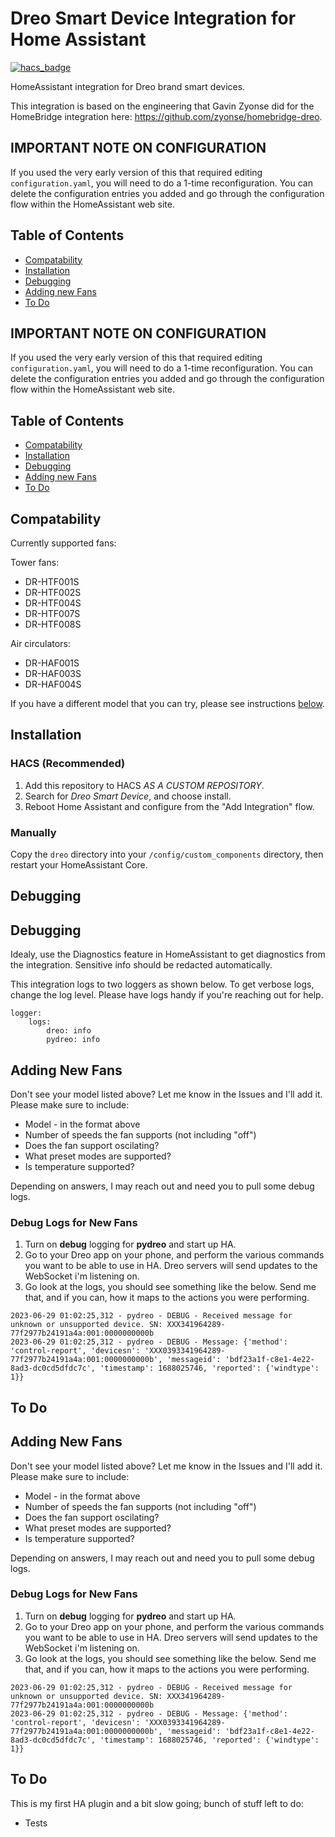 # Dreo Smart Device Integration for Home Assistant
[![hacs_badge](https://img.shields.io/badge/HACS-Custom-41BDF5.svg?style=for-the-badge)](https://github.com/hacs/integration)

HomeAssistant integration for Dreo brand smart devices. 

This integration is based on the engineering that Gavin Zyonse did for the HomeBridge integration here: https://github.com/zyonse/homebridge-dreo.

## IMPORTANT NOTE ON CONFIGURATION
If you used the very early version of this that required editing `configuration.yaml`, you will need to do a 1-time reconfiguration. You can delete the configuration entries you added and go through the configuration flow within the HomeAssistant web site.

## Table of Contents
- [Compatability](#compatability)
- [Installation](#installation)
- [Debugging](#debugging)
- [Adding new Fans](#addingFans)
- [To Do](#todo)
    
<a name="compatability"></a>
## IMPORTANT NOTE ON CONFIGURATION
If you used the very early version of this that required editing `configuration.yaml`, you will need to do a 1-time reconfiguration. You can delete the configuration entries you added and go through the configuration flow within the HomeAssistant web site.

## Table of Contents
- [Compatability](#compatability)
- [Installation](#installation)
- [Debugging](#debugging)
- [Adding new Fans](#addingFans)
- [To Do](#todo)
    
<a name="compatability"></a>
## Compatability
Currently supported fans:

Tower fans:
- DR-HTF001S
- DR-HTF002S
- DR-HTF004S
- DR-HTF007S
- DR-HTF008S

Air circulators:
- DR-HAF001S
- DR-HAF003S
- DR-HAF004S

If you have a different model that you can try, please see instructions [below](#addingfans).

<a name="installation"></a>
<a name="installation"></a>
## Installation

### HACS (Recommended)

1. Add this repository to HACS *AS A CUSTOM REPOSITORY*.
1. Search for *Dreo Smart Device*, and choose install. 
1. Reboot Home Assistant and configure from the "Add Integration" flow.

### Manually
Copy the `dreo` directory into your `/config/custom_components` directory, then restart your HomeAssistant Core.

<a name="debugging"></a>
## Debugging
<a name="debugging"></a>
## Debugging
Idealy, use the Diagnostics feature in HomeAssistant to get diagnostics from the integration. Sensitive info should be redacted automatically.

This integration logs to two loggers as shown below. To get verbose logs, change the log level.  Please have logs handy if you're reaching out for help.

```
logger:
    logs:
        dreo: info
        pydreo: info
```

<a name="addingFans"></a>
## Adding New Fans
Don't see your model listed above? Let me know in the Issues and I'll add it. Please make sure to include:

* Model - in the format above
* Number of speeds the fan supports (not including "off")
* Does the fan support oscilating?
* What preset modes are supported?
* Is temperature supported?

Depending on answers, I may reach out and need you to pull some debug logs.

### Debug Logs for New Fans

1. Turn on **debug** logging for **pydreo** and start up HA.
1. Go to your Dreo app on your phone, and perform the various commands you want to be able to use in HA.  Dreo servers will send updates to the WebSocket i'm listening on.
1. Go look at the logs, you should see something like the below.  Send me that, and if you can, how it maps to the actions you were performing.

```
2023-06-29 01:02:25,312 - pydreo - DEBUG - Received message for unknown or unsupported device. SN: XXX341964289-77f2977b24191a4a:001:0000000000b
2023-06-29 01:02:25,312 - pydreo - DEBUG - Message: {'method': 'control-report', 'devicesn': 'XXX0393341964289-77f2977b24191a4a:001:0000000000b', 'messageid': 'bdf23a1f-c8e1-4e22-8ad3-dc0cd5dfdc7c', 'timestamp': 1688025746, 'reported': {'windtype': 1}}
```

<a name="todo"></a>
## To Do
<a name="addingFans"></a>
## Adding New Fans
Don't see your model listed above? Let me know in the Issues and I'll add it. Please make sure to include:

* Model - in the format above
* Number of speeds the fan supports (not including "off")
* Does the fan support oscilating?
* What preset modes are supported?
* Is temperature supported?

Depending on answers, I may reach out and need you to pull some debug logs.

### Debug Logs for New Fans

1. Turn on **debug** logging for **pydreo** and start up HA.
1. Go to your Dreo app on your phone, and perform the various commands you want to be able to use in HA.  Dreo servers will send updates to the WebSocket i'm listening on.
1. Go look at the logs, you should see something like the below.  Send me that, and if you can, how it maps to the actions you were performing.

```
2023-06-29 01:02:25,312 - pydreo - DEBUG - Received message for unknown or unsupported device. SN: XXX341964289-77f2977b24191a4a:001:0000000000b
2023-06-29 01:02:25,312 - pydreo - DEBUG - Message: {'method': 'control-report', 'devicesn': 'XXX0393341964289-77f2977b24191a4a:001:0000000000b', 'messageid': 'bdf23a1f-c8e1-4e22-8ad3-dc0cd5dfdc7c', 'timestamp': 1688025746, 'reported': {'windtype': 1}}
```

<a name="todo"></a>
## To Do
This is my first HA plugin and a bit slow going; bunch of stuff left to do:
* Tests